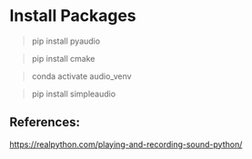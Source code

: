 # Install Packages

> pip install pyaudio

> pip install cmake

> conda activate audio_venv

> pip install simpleaudio


## References:

https://realpython.com/playing-and-recording-sound-python/